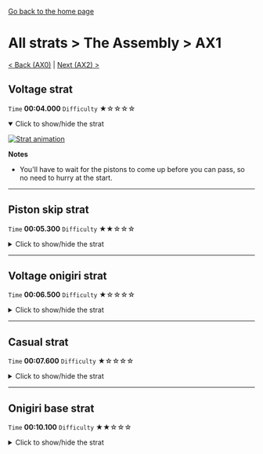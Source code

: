 [Go back to the home page](https://github.com/Doublevil/scbspeedrun)

# All strats > The Assembly > AX1

[< Back (AX0)](https://github.com/Doublevil/scbspeedrun/blob/main/levels/all_lvl/A/AX0.md) | [Next (AX2) >](https://github.com/Doublevil/scbspeedrun/blob/main/levels/all_lvl/A/AX2.md)

## Voltage strat

`Time` **00:04.000** `Difficulty` ★☆☆☆☆
<details open>
  <summary>Click to show/hide the strat</summary>

  [![Strat animation](https://github.com/Doublevil/scbspeedrun/blob/main/media/levels/A/AX1_VoltageStrat.webp)](https://github.com/Doublevil/scbspeedrun/blob/main/media/levels/A/AX1_VoltageStrat.mp4?raw=true)

  **Notes**
  - You'll have to wait for the pistons to come up before you can pass, so no need to hurry at the start.
</details>

---
## Piston skip strat

`Time` **00:05.300** `Difficulty` ★★☆☆☆
<details>
  <summary>Click to show/hide the strat</summary>

  [![Strat animation](https://github.com/Doublevil/scbspeedrun/blob/main/media/levels/A/AX1_PistonSkip.webp)](https://github.com/Doublevil/scbspeedrun/blob/main/media/levels/A/AX1_PistonSkip.mp4?raw=true)
</details>

---
## Voltage onigiri strat

`Time` **00:06.500** `Difficulty` ★☆☆☆☆
<details>
  <summary>Click to show/hide the strat</summary>

  [![Strat animation](https://github.com/Doublevil/scbspeedrun/blob/main/media/levels/A/AX1_VoltageOnigiriStrat.webp)](https://github.com/Doublevil/scbspeedrun/blob/main/media/levels/A/AX1_VoltageOnigiriStrat.mp4?raw=true)
</details>

---
## Casual strat

`Time` **00:07.600** `Difficulty` ★☆☆☆☆
<details>
  <summary>Click to show/hide the strat</summary>

  [![Strat animation](https://github.com/Doublevil/scbspeedrun/blob/main/media/levels/A/AX1_CasualStrat.webp)](https://github.com/Doublevil/scbspeedrun/blob/main/media/levels/A/AX1_CasualStrat.mp4?raw=true)

  **Notes**
  - Provided for reference. The piston skip strat isn't much harder to execute and saves a lot of time.
</details>

---
## Onigiri base strat

`Time` **00:10.100** `Difficulty` ★★☆☆☆
<details>
  <summary>Click to show/hide the strat</summary>

  [![Strat animation](https://github.com/Doublevil/scbspeedrun/blob/main/media/levels/A/AX1_OnigiriStrat.webp)](https://github.com/Doublevil/scbspeedrun/blob/main/media/levels/A/AX1_OnigiriStrat.mp4?raw=true)
</details>
